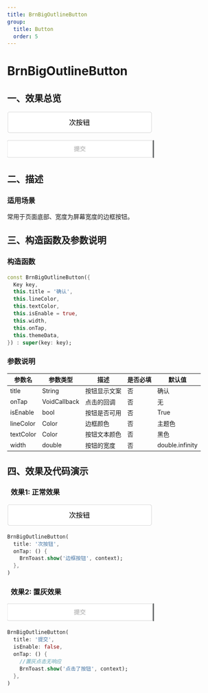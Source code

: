 ```yaml
---
title: BrnBigOutlineButton
group:
  title: Button
  order: 5
---
```


# BrnBigOutlineButton

## 一、效果总览

![](./img/BrnBigOutlineButton.png)

<img src="./img/BrnBigOutlineButtonDisabled.png" style="zoom:50%;" />

## 二、描述

### 适用场景

常用于页面底部、宽度为屏幕宽度的边框按钮。

## 三、构造函数及参数说明

### 构造函数

```dart
const BrnBigOutlineButton({
  Key key,
  this.title = '确认',
  this.lineColor,
  this.textColor,
  this.isEnable = true,
  this.width,
  this.onTap,
  this.themeData,
}) : super(key: key);
```
### 参数说明

| **参数名** | **参数类型** | 描述 | **是否必填** | **默认值** |
| --- | --- | --- | --- | --- |
| title | String | 按钮显示文案 | 否 | 确认 |
| onTap | VoidCallback | 点击的回调 | 否 | 无 |
| isEnable | bool | 按钮是否可用 | 否 | True |
| lineColor | Color | 边框颜色 | 否 | 主题色 |
| textColor | Color | 按钮文本颜色 | 否 | 黑色 |
| width | double | 按钮的宽度 | 否 | double.infinity |

## 四、效果及代码演示

###  效果1: 正常效果


![](./img/BrnBigOutlineButton.png)


```dart
BrnBigOutlineButton(
  title: '次按钮',
  onTap: () {
    BrnToast.show('边框按钮', context);
  },
)
```
###  效果2: 置灰效果

<img src="./img/BrnBigOutlineButtonDisabled.png" style="zoom:50%;" />


```dart
BrnBigOutlineButton(
  title: '提交',
  isEnable: false,
  onTap: () {
    //置灰点击无响应
    BrnToast.show('点击了按钮', context);
  },
)
```

